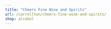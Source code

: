 ```yaml
---
title: "Cheers Fine Wine and Spirits"
url: /carrollton/cheers-fine-wine-and-spirits/
shop: alcohol
---
```

